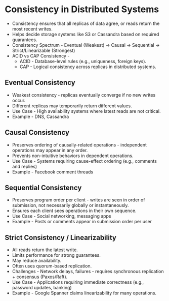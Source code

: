 # Consistency in Distributed Systems

- Consistency ensures that all replicas of data agree, or reads return the most recent writes.
- Helps decide storage systems like S3 or Cassandra based on required guarantees.
- Consistency Spectrum - Eventual (Weakest) → Causal → Sequential → Strict/Linearizable (Strongest)
- ACID vs CAP Consistency -
    - ACID - Database-level rules (e.g., uniqueness, foreign keys).
    - CAP - Logical consistency across replicas in distributed systems.

## Eventual Consistency

- Weakest consistency - replicas eventually converge if no new writes occur.
- Different replicas may temporarily return different values.
- Use Case - High availability systems where latest reads are not critical.
- Example - DNS, Cassandra

## Causal Consistency

- Preserves ordering of causally-related operations - independent operations may appear in any order.
- Prevents non-intuitive behaviors in dependent operations.
- Use Case - Systems requiring cause-effect ordering (e.g., comments and replies)
- Example - Facebook comment threads

## Sequential Consistency

- Preserves program order per client - writes are seen in order of submission, not necessarily globally or instantaneously.
- Ensures each client sees operations in their own sequence.
- Use Case - Social networking, messaging apps
- Example - Posts or comments appear in submission order per user

## Strict Consistency / Linearizability

- All reads return the latest write.
- Limits performance for strong guarantees.
- May reduce availability.
- Often uses quorum-based replication.
- Challenges - Network delays, failures - requires synchronous replication + consensus (Paxos/Raft).
- Use Case - Applications requiring immediate correctness (e.g., password updates, banking)
- Example - Google Spanner claims linearizability for many operations.

